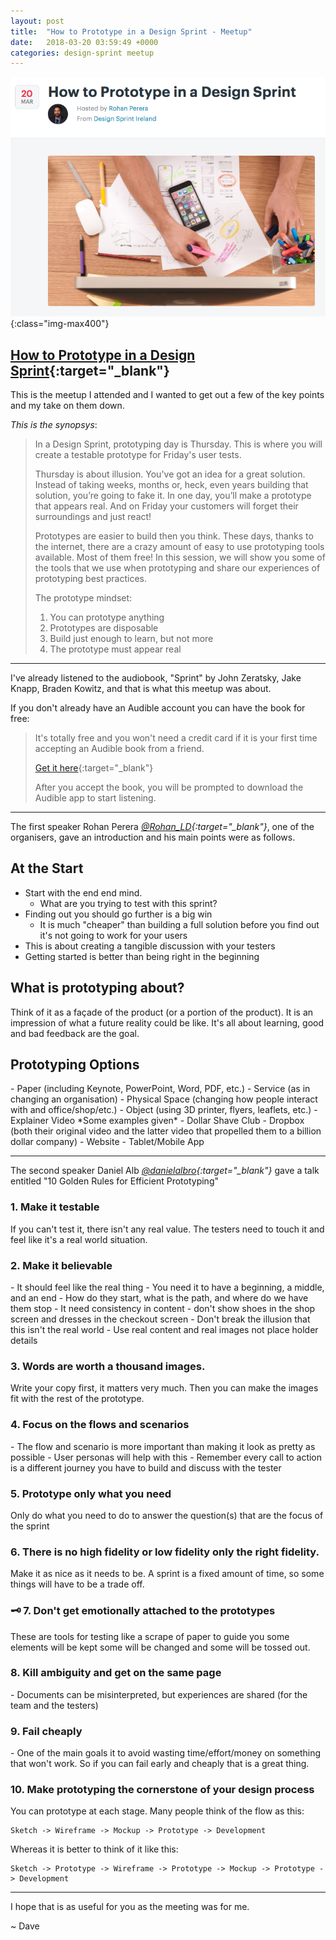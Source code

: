 ```yaml
---
layout: post
title:  "How to Prototype in a Design Sprint - Meetup"
date:   2018-03-20 03:59:49 +0000
categories: design-sprint meetup
---
```



![Prototype in a Design Sprint](/images/posts/2018-03-20-How-to-Prototype-in-a-Design-Sprint.png){:class="img-max400"}


## [How to Prototype in a Design Sprint](https://www.meetup.com/Design-Sprint-Ireland/events/248533005/){:target="_blank"}

This is the meetup I attended and I wanted to get out a few of the key points and my take on them down. 

*This is the synopsys*:

> In a Design Sprint, prototyping day is Thursday. This is where you will create a testable prototype for Friday's user tests.
>
> Thursday is about illusion. You've got an idea for a great solution. Instead of taking weeks, months or, heck, even years building that solution, you’re going to fake it. In one day, you’ll make a prototype that appears real. And on Friday your customers will forget their surroundings and just react!
>
> Prototypes are easier to build then you think. These days, thanks to the internet, there are a crazy amount of easy to use prototyping tools available. Most of them free! In this session, we will show you some of the tools that we use when prototyping and share our experiences of prototyping best practices.
>
> The prototype mindset:
> 1. You can prototype anything
> 2. Prototypes are disposable
> 3. Build just enough to learn, but not more
> 4. The prototype must appear real

---


I've already listened to the audiobook, "Sprint" by John Zeratsky, Jake Knapp, Braden Kowitz, and that is what this meetup was about.

If you don't already have an Audible account you can have the book for free:

> It's totally free and you won't need a credit card if it is your first time accepting an Audible book from a friend.
>
> [Get it here](http://a.co/azzSjiq){:target="_blank"}
>
> After you accept the book, you will be prompted to download the Audible app to start listening.


---



The first speaker Rohan Perera *[@Rohan_LD](https://twitter.com/rohan_ld){:target="_blank"}*, one of the organisers, gave an introduction and his main points were as follows. 


<h2>At the Start</h2>

- Start with the end end mind.
    - What are you trying to test with this sprint?
- Finding out you should go further is a big win
    - It is much "cheaper" than building a full solution before you find out it's not going to work for your users
- This is about creating a tangible discussion with your testers
- Getting started is better than being right in the beginning
 


<h2>What is prototyping about?</h2>
Think of it as a façade of the product (or a portion of the product). It is an impression of what a future reality could be like.  It's all about learning, good and bad feedback are the goal.

<h2>Prototyping Options</h2>
- Paper (including Keynote, PowerPoint, Word, PDF, etc.)
- Service (as in changing an organisation)
- Physical Space (changing how people interact with and office/shop/etc.)
- Object (using 3D printer, flyers, leaflets, etc.)
- Explainer Video
*Some examples given*
    - Dollar Shave Club
    - Dropbox (both their original video and the latter video that propelled them to a billion dollar company)
- Website
- Tablet/Mobile App



---

The second speaker Daniel Alb *[@danielalbro](https://twitter.com/danielalbro){:target="_blank"}* gave a talk entitled "10 Golden Rules for Efficient Prototyping"

<h3> 1. Make it testable </h3>
If you can't test it, there isn't any real value.  The testers need to touch it and feel like it's a real world situation.


<h3> 2. Make it believable </h3>
- It should feel like the real thing
- You need it to have a beginning, a middle, and an end 
    - How do they start, what is the path, and where do we have them stop
- It need consistency in content
    - don't show shoes in the shop screen and dresses in the checkout screen
- Don't break the illusion that this isn't the real world
    - Use real content and real images not place holder details


<h3>3. Words are worth a thousand images.</h3>
Write your copy first, it matters very much. Then you can make the images fit with the rest of the prototype.

<h3>4. Focus on the flows and scenarios</h3>
- The flow and scenario is more important than making it look as pretty as possible
    - User personas will help with this
    - Remember every call to action is a different journey you have to build and discuss with the tester

<h3>5. Prototype only what you need</h3>
 Only do what you need to do to answer the question(s) that are the focus of the sprint

<h3>6. There is no high fidelity or low fidelity only the right fidelity.</h3>
Make it as nice as it needs to be. A sprint is a fixed amount of time, so some things will have to be a trade off.

<h3>🗝 7. Don't get emotionally attached to the prototypes</h3>
These are tools for testing like a scrape of paper to guide you some elements will be kept some will be changed and some will be tossed out.

<h3>8. Kill ambiguity and get on the same page</h3>
- Documents can be misinterpreted, but experiences are shared (for the team and the testers)

<h3>9. Fail cheaply</h3>
- One of the main goals it to avoid wasting time/effort/money on something that won't work.  So if you can fail early and cheaply that is a great thing.

<h3>10. Make prototyping the cornerstone of your design process</h3>
You can prototype at each stage. Many people think of the flow as this:

    Sketch -> Wireframe -> Mockup -> Prototype -> Development

Whereas it is better to think of it like this:

    Sketch -> Prototype -> Wireframe -> Prototype -> Mockup -> Prototype -> Development

---

I hope that is as useful for you as the meeting was for me.


 ~ Dave

